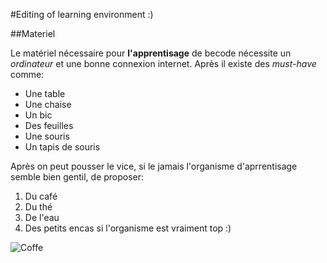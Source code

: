 #Editing of learning environment :) 

##Materiel

Le matériel nécessaire pour **l'apprentisage** de becode nécessite un *ordinateur* et une bonne connexion internet.
Après il existe des *must-have* comme:
* Une table
* Une chaise
* Un bic
* Des feuilles
* Une souris
* Un tapis de souris

Après on peut pousser le vice, si le jamais l'organisme d'aprrentisage semble bien gentil, de proposer:

1. Du café
2. Du thé
3. De l'eau
4. Des petits encas si l'organisme est vraiment top :)

![Coffe](https://media.giphy.com/media/CqtG4f5UF9G5q/giphy.gif)
